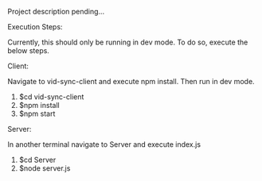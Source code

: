 Project description pending...


Execution Steps:

Currently, this should only be running in dev mode. To do so, execute the below steps.

Client:

Navigate to vid-sync-client and execute npm install. Then run in dev mode.

1.    $cd vid-sync-client
2.    $npm install
3.    $npm start

Server:

In another terminal navigate to Server and execute index.js

1.  $cd Server
2.  $node server.js